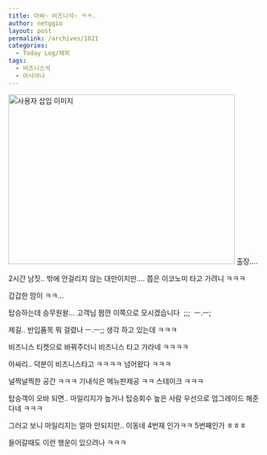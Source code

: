 ```yaml
---
title: 아싸~ 비즈니석~ ㅋㅋ.
author: netggio
layout: post
permalink: /archives/1821
categories:
  - Today Log/해외
tags:
  - 비즈니스석
  - 아시아나
---
```

<img src="http://netggio.pe.kr/wp-content/uploads/1/1192520715.jpg" class="aligncenter" width="450" height="337" alt="사용자 삽입 이미지" />  
출장&#8230;.   
  
2시간 남짓.. 밖에 안걸리지 않는 대만이지만&#8230;. 쫍은 이코노미 타고 가려니 ㅋㅋㅋ  
  
갑갑한 맘이 ㅋㅋ&#8230;   
  
탑승하는데 승무원왈&#8230; 고객님 짬깐 이쪽으로 모시겠습니다&nbsp; ;;;&nbsp; ㅡ.ㅡ;  
  
제길.. 반입품목 뭐 걸렸나 ㅡ.ㅡ;; 생각 하고 있는데 ㅋㅋㅋ  
  
비즈니스 티켓으로 바꿔주더니 비즈니스 타고 가라네 ㅋㅋㅋㅋ  
  
아싸리.. 덕분이 비즈니스타고 ㅋㅋㅋㅋ 넘어왔다 ㅋㅋㅋ  
  
널찍널찍한 공간 ㅋㅋㅋ 기내식은 메뉴판제공 ㅋㅋ 스테이크 ㅋㅋㅋ  
  
탑승객이 오바 되면.. 마일리지가 높거나 탑승회수 높은 사람 우선으로 업그레이드 해준다네 ㅋㅋㅋ  
  
그러고 보니 마일리지는 얼마 안되지만.. 이동네 4번재 인가ㅋㅋ 5번째인가 ㅎㅎㅎ  
  
들어갈때도 이런 행운이 있으려나 ㅋㅋㅋ